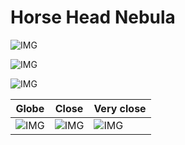 # Horse Head Nebula
![IMG](/home/lcv/Dropbox/AstroPhotography/Imaging/Original/Horse_Head_Nebula.jpg)



![IMG](/home/lcv/Dropbox/AstroPhotography/Imaging/Grayscale/Horse_Head_Nebula.jpg)

![IMG](/home/lcv/Dropbox/AstroPhotography/Imaging/Annotated/Horse_Head_Nebula_Annotated.jpg)

| Globe | Close | Very close |
| ----- | ----- | ----- |
|![IMG](/home/lcv/Dropbox/AstroPhotography/Imaging/Annotated/Horse_Head_Nebula_Globe.jpg) |![IMG](/home/lcv/Dropbox/AstroPhotography/Imaging/Annotated/Horse_Head_Nebula_Close.jpg) |![IMG](/home/lcv/Dropbox/AstroPhotography/Imaging/Annotated/Horse_Head_Nebula_Closer.jpg) |